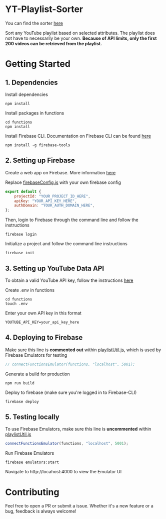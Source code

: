 # YT-Playlist-Sorter

You can find the sorter [here](https://playlist-view-sorter.firebaseapp.com/)

Sort any YouTube playlist based on selected attributes. The playlist does not have to necessarily be your own. **Because of API limits, only the first 200 videos can be retrieved from the playlist.**

# Getting Started

## 1. Dependencies

Install dependencies

```
npm install
```

Install packages in functions

```
cd functions
npm install
```

Install Firebase CLI. Documentation on Firebase CLI can be found [here](https://firebase.google.com/docs/cli)

```
npm install -g firebase-tools
```

## 2. Setting up Firebase

Create a web app on Firebase. More information [here](https://firebase.google.com/docs/web/setup)

Replace [firebaseConfig.js](src/util/firebaseConfig.js) with your own firebase config

```js
export default {
    projectId: "YOUR_PROJECT_ID_HERE",
    apiKey: "YOUR_API_KEY_HERE",
    authDomain: "YOUR_AUTH_DOMAIN_HERE",
};
```

Then, login to Firebase through the command line and follow the instructions

```
firebase login
```

Initialize a project and follow the command line instructions

```
firebase init
```

## 3. Setting up YouTube Data API

To obtain a valid YouTube API key, follow the instructions [here](https://developers.google.com/youtube/v3/guides/implementation)

Create .env in functions

```
cd functions
touch .env
```

Enter your own API key in this format

```
YOUTUBE_API_KEY=your_api_key_here
```

## 4. Deploying to Firebase

Make sure this line is **commented out** within [playlistUtil.js](src/util/playlistUtil.js), which is used by Firebase Emulators for testing

```js
// connectFunctionsEmulator(functions, "localhost", 5001);
```

Generate a build for production

```
npm run build
```

Deploy to firebase (make sure you're logged in to Firebase-CLI)

```
firebase deploy
```

## 5. Testing locally

To use Firebase Emulators, make sure this line is **uncommented** within [playlistUtil.js](src/util/playlistUtil.js)

```js
connectFunctionsEmulator(functions, "localhost", 5001);
```

Run Firebase Emulators

```
firebase emulators:start
```

Navigate to http://locahost:4000 to view the Emulator UI

# Contributing

Feel free to open a PR or submit a issue. Whether it's a new feature or a bug, feedback is always welcome!
